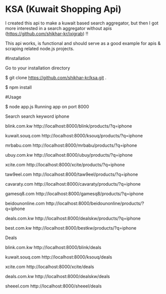 # KSA (Kuwait Shopping Api)

I created this api to make a kuwait based search aggregator, but then I got more interested in a search aggregator without apis (https://github.com/shikhar-kr/ixigrab) !!

This api works, is functional and should serve as a good example for apis & scraping related node.js projects.

#Installation

Go to your installation directory

$ git clone https://github.com/shikhar-kr/ksa.git .

$ npm install

#Usage

$ node app.js
Running app on port 8000

Search 
search keyword iphone

blink.com.kw
http://localhost:8000/blink/products/?q=iphone

kuwait.souq.com
http://localhost:8000/ksouq/products/?q=iphone

mrbabu.com
http://localhost:8000/mrbabu/products/?q=iphone

ubuy.com.kw
http://localhost:8000/ubuy/products/?q=iphone

xcite.com
http://localhost:8000/xcite/products/?q=iphone

taw9eel.com
http://localhost:8000/taw9eel/products/?q=iphone

cavaraty.com
http://localhost:8000/cavaraty/products/?q=iphone

gamesq8.com
http://localhost:8000/gamesq8/products/?q=iphone

beidounonline.com
http://localhost:8000/beidounonline/products/?q=iphone

deals.com.kw
http://localhost:8000/dealskw/products/?q=iphone

best.com.kw
http://localhost:8000/bestkw/products/?q=iphone

Deals

blink.com.kw
http://localhost:8000/blink/deals

kuwait.souq.com
http://localhost:8000/ksouq/deals

xcite.com
http://localhost:8000/xcite/deals

deals.com.kw
http://localhost:8000/dealskw/deals

sheeel.com
http://localhost:8000/sheeel/deals

